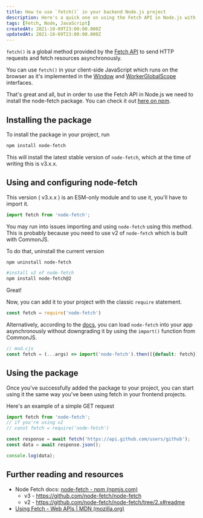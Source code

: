```yaml
---
title: How to use `fetch()` in your backend Node.js project
description: Here's a quick one on using the Fetch API in Node.js with the `node-fetch` package.
tags: [Fetch, Node, JavaScript]
createdAt: 2021-10-09T23:00:00.000Z
updatedAt: 2021-10-09T23:00:00.000Z
---
```


`fetch()` is a global method provided by the [Fetch API](https://developer.mozilla.org/en-US/docs/Web/API/Fetch_API) to send HTTP requests and fetch resources asynchronously.

You can use `fetch()` in your client-side JavaScript which runs on the browser as it's implemented in the [Window](https://developer.mozilla.org/en-US/docs/Web/API/Window) and [WorkerGlobalScope](https://developer.mozilla.org/en-US/docs/Web/API/WorkerGlobalScope) interfaces.

That's great and all, but in order to use the Fetch API in Node.js we need to install the node-fetch package. You can check it out [here on npm](<https://www.npmjs.com/package/node-fetch>).

## Installing the package

To install the package in your project, run

```bash
npm install node-fetch
```

This will install the latest stable version of `node-fetch`, which at the time of writing this is v3.x.x.

## Using and configuring node-fetch

This version ( v3.x.x ) is an ESM-only module and to use it, you'll have to import it.

```javascript
import fetch from 'node-fetch';
```

You may run into issues importing and using `node-fetch` using this method. This is probably because you need to use v2 of `node-fetch` which is built with CommonJS.

To do that, uninstall the current version

```bash
npm uninstall node-fetch

#install v2 of node-fetch
npm install node-fetch@2
```

Great!

Now, you can add it to your project with the classic `require` statement.

```javascript
const fetch = require('node-fetch')
```

Alternatively, according to the [docs](https://www.npmjs.com/package/node-fetch?activeTab=readme), you can load `node-fetch` into your app  asynchronously without downgrading it by using the `import()` function from CommonJS.

```javascript
// mod.cjs
const fetch = (...args) => import('node-fetch').then(({default: fetch}) => fetch(...args));
```

## Using the package

Once you've successfully added the package to your project, you can start using it the same way you've been using fetch in your frontend projects.

Here's an example of a simple GET request

```javascript
import fetch from 'node-fetch';
// if you're using v2
// const fetch = require('node-fetch')

const response = await fetch('https://api.github.com/users/github');
const data = await response.json();

console.log(data);
```

## Further reading and resources

- Node Fetch docs: [node-fetch - npm (npmjs.com)](https://www.npmjs.com/package/node-fetch)
  - v3 - <https://github.com/node-fetch/node-fetch>
  - v2 - <https://github.com/node-fetch/node-fetch/tree/2.x#readme>
- [Using Fetch - Web APIs | MDN (mozilla.org)](https://developer.mozilla.org/en-US/docs/Web/API/Fetch_API/Using_Fetch)
